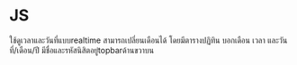 # JS
ใช้ดูเวลาและวันที่แบบrealtime สามารถเปลี่ยนเดือนได้
โดยมีตารางปฏิทิน บอกเดือน เวลา และวันที่/เดือน/ปี
มีชื่อและรหัสนิสิตอยู่topbarด้านขวาบน
